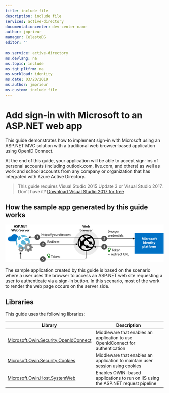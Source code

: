 ```yaml
---
title: include file
description: include file
services: active-directory
documentationcenter: dev-center-name
author: jmprieur
manager: CelesteDG
editor: ''

ms.service: active-directory
ms.devlang: na
ms.topic: include
ms.tgt_pltfrm: na
ms.workload: identity
ms.date: 03/20/2019
ms.author: jmprieur
ms.custom: include file 
---
```


# Add sign-in with Microsoft to an ASP.NET web app

This guide demonstrates how to implement sign-in with Microsoft using an ASP.NET MVC solution with a traditional web browser-based application using OpenID Connect.

At the end of this guide, your application will be able to accept sign-ins of personal accounts (including outlook.com, live.com, and others) as well as work and school accounts from any company or organization that has integrated with Azure Active Directory.

> This guide requires Visual Studio 2015 Update 3 or Visual Studio 2017.  Don’t have it?  [Download Visual Studio 2017 for free](https://www.visualstudio.com/downloads/)

## How the sample app generated by this guide works

![Shows how the sample app generated by this tutorials works](media/active-directory-develop-guidedsetup-aspnetwebapp-intro/aspnetbrowsergeneral-updated.png)

The sample application created by this guide is based on the scenario where a user uses the browser to access an ASP.NET web site requesting a user to authenticate via a sign-in button. In this scenario, most of the work to render the web page occurs on the server side.

## Libraries

This guide uses the following libraries:

|Library|Description|
|---|---|
|[Microsoft.Owin.Security.OpenIdConnect](https://www.nuget.org/packages/Microsoft.Owin.Security.OpenIdConnect/)|Middleware that enables an application to use OpenIdConnect for authentication|
|[Microsoft.Owin.Security.Cookies](https://www.nuget.org/packages/Microsoft.Owin.Security.Cookies)|Middleware that enables an application to maintain user session using cookies|
|[Microsoft.Owin.Host.SystemWeb](https://www.nuget.org/packages/Microsoft.Owin.Host.SystemWeb)|Enables OWIN-based applications to run on IIS using the ASP.NET request pipeline|
